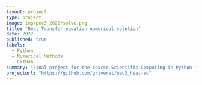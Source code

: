 ```yaml
---
layout: project
type: project
image: img/pec3_2022/solve.png
title: "Heat Transfer equation numerical solution"
date: 2022
published: true
labels:
  - Python
  - Numerical Methods
  - GitHub
summary: "Final project for the course Scientific Computing in Python from the Peruvian-German PeC3 center."
projecturl: "https://github.com/griverat/pec3_heat-eq"
---
```

